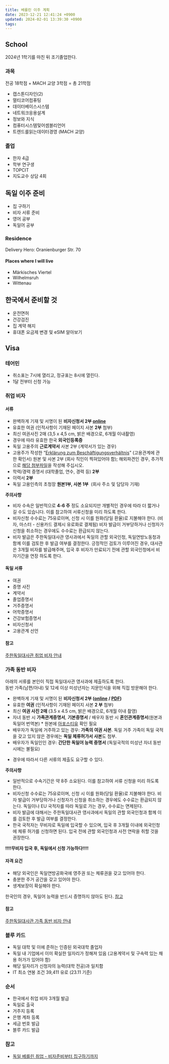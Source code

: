 ```yaml
---
title: 베를린 이주 계획
date: 2023-12-21 12:41:24 +0900
updated: 2024-02-01 13:39:30 +0900
tags: 
---
```


## School

2024년 1학기를 마친 뒤 조기졸업한다.

### 과목

전공 18학점 + MACH 교양 3학점 = 총 21학점

- 캡스톤디자인(2)
- 멀티코어컴퓨팅
- 데이터베이스시스템
- 네트워크응용설계
- 정보와 지식
- 컴퓨터시스템및어셈블리언어
- 트렌드를읽는데이터경영 (MACH 교양)

### 졸업

- 한자 4급
- 학부 연구생
- TOPCIT 
- 지도교수 상담 4회

## 독일 이주 준비

- 집 구하기
- 비자 서류 준비
- 영어 공부
- 독일어 공부

### Residence

Delivery Hero: Oranienburger Str. 70

#### Places where I will live

- Märkisches Viertel
- Wilhelmsruh
- Wittenau

## 한국에서 준비할 것

- 운전면허
- 건강검진
- 집 계약 해지
- 휴대폰 요금제 변경 및 eSIM 알아보기

## Visa

### 테어민

- 취소표는 7시에 열리고, 정규표는 8시에 열린다. 
- 1달 전부터 신청 가능

### 취업 비자

#### 서류

- 완벽하게 기재 및 서명이 된 **비자신청서 2부 [online](http://videx-national.diplo.de/videx/visum-erfassung/#/videx-langfristiger-aufenthalt)**
- 유효한 여권 (인적사항이 기재된 페이지 사본 **2부** 첨부)
- 최신 여권사진 2매 (3,5 x 4,5 cm, 밝은 배경으로, 6개월 이내촬영)
- 경우에 따라 유효한 한국 **외국인등록증**
- 독일 고용주의 **근로계약서** 사본 2부 (계약서가 있는 경우)
- 고용주가 작성한 “[Erklärung zum Beschäftigungsverhältnis](https://seoul.diplo.de/blob/2455342/b708bfc238eb07c230d2c3e73fd24784/erklaerung-zum-beschaeftigungsverhaeltnis-data.pdf "Erklärung zum Beschäftigungsverhältnis")" (고용관계에 관한 확인서) 원본 및 사본 2부 (회사 직인이 찍혀있어야 함); 해외파견인 경우, 추가적으로 [해당 첨부파일](https://seoul.diplo.de/blob/2455344/cb6c1483bf3e4447565ed838ae896faa/feg-ah-anlage-10-data.pdf "FEG AH Anlage 10")을 작성해 주십시오.
- 학력/경력 증명서 (대학졸업, 연수, 경력 등) **2부**
- 이력서 **2부**
- 독일 고용인측의 초청장 **원본1부, 사본 1부**  (회사 주소 및 담당자 기재)

**주의사항**  

- 비자 수속은 일반적으로 **4-6 주** 정도 소요되지만 개별적인 경우에 따라 더 짧거나 길 수도 있습니다. 이를 참고하여 서류신청을 미리 하도록 한다.  
- 비자신청 수수료는 75유로이며, 신청 시 이를 원화(당일 환율)로 지불해야 한다. (비자, 마스터 - 신용카드 결제시 유로화로 결제됨)  비자 발급이 거부당하거나 신청자가 신청을 취소하는 경우에도 수수료는 환급되지 않는다.  
- 비자 발급은 주한독일대사관 영사과에서 독일의 관할 외국인청, 독일연방노동청과 함께 이를 검토한 후 발급 여부를 결정한다. 긍정적인 검토가 이루어진 경우, 대사관은 3개월 비자를 발급해주며, 입국 후 비자가 만료되기 전에 관할 외국인청에서 비자기간을 연장 하도록 한다.

#### 독일 서류

- 여권
- 증명 사진
- 계약서
- 졸업증명서
- 거주증명서
- 어학증명서
- 건강보험증명서
- 비자신청서
- 고용관계 선언

#### 참고

[주한독일대사관 취업 비자 안내](https://seoul.diplo.de/kr-ko/service/visa-einreise/-/1890394)

### 가족 동반 비자

아래의 서류를 본인이 직접 독일대사관 영사과에 제출하도록 한다.  
동반 가족(남편/아내) 및 12세 이상 미성년자는 지문인식을 위해 직접 방문해야 한다.  

- 완벽하게 기재 및 서명이 된 **비자신청서 2부 ([online](https://videx-national.diplo.de/videx/visum-erfassung/#/videx-langfristiger-aufenthalt "VIDEX nationales Visum") / [PDF](https://seoul.diplo.de/blob/1762268/f9342033f2933dc05da54151efe283db/visa-antrafgsformular-ko-data.pdf "비자신청양식(다운로드)"))**
- 유효한 **여권** (인적사항이 기재된 페이지 사본 **2 부** 첨부)
- 최신 **여권 사진 2매** (3.5 x 4.5 cm, 밝은 배경으로, 6개월 이내 촬영)
- 자녀 동반 시 **가족관계증명서**, **기본증명서** / 배우자 동반 시 **혼인관계증명서**(원본과 독일어 번역본) * 원본에 [아포스티유](http://www.0404.go.kr/consulate/consul_apo.jsp "외교부 해외안전여행 홈페이지 바로가기") 확인 필요
- 배우자가 독일에 거주하고 있는 경우: **가족의 여권 사본**. 독일 거주 가족이 독일 국적을 갖고 있지 않은 경우에는 **독일 체류허가서 사본**도 첨부.
- 배우자가 독일인인 경우: **간단한 독일어 능력 증명서** (독일국적의 미성년 자녀 동반 시에는 불필요)
* 경우에 따라서 다른 서류의 제출도 요구할 수 있다.

**주의사항**  

- 일반적으로 수속기간은 약 8주 소요된다. 이를 참고하여 서류 신청을 미리 하도록 한다.
- 비자신청 수수료는 75유로이며, 신청 시 이를 원화(당일 환율)로 지불해야 한다. 비자 발급이 거부당하거나 신청자가 신청을 취소하는 경우에도 수수료는 환급되지 않는다. 독일이나 EU 국적자를 따라 독일로 가는 경우, 수수료는 면제된다.  
- 비자 발급에 대해서는 주한독일대사관 영사과에서 독일의 관할 외국인청과 함께 이를 검토한 후 발급 여부를 결정한다.
- 한국 국적자는 무비자로 독일에 입국할 수 있으며, 입국 후 3개월 이내에 외국인청에 체류 허가를 신청하면 된다. 입국 전에 관할 외국인청과 사전 연락을 취할 것을 권장한다.

**!!!!무비자 입국 후, 독일에서 신청 가능하다!!!!**

#### 자격 요건

- 해당 외국인은 독일연방공화국에 영주권 또는 체류권을 갖고 있어야 한다.
- 충분한 주거 공간을 갖고 있어야 한다.
- 생계보장이 확실해야 한다.

한국인의 경우, 독일어 능력을 반드시 증명하지 않아도 된다. [참고](https://seoul.diplo.de/kr-ko/service/visa-einreise/-/2102278?openAccordionId=item-2102284-2-panel)
#### 참고

[주한독일대사관 가족 동반 비자 안내](https://seoul.diplo.de/kr-ko/service/visa-einreise/-/1890408)

### 블루 카드

- 독일 대학 및 이에 준하는 인증된 외국대학 졸업자
- 독일 내 기업에서 이미 확실한 일자리가 정해져 있음 (고용계약서 및 구속력 있는 채용 허가가 있어야 함)
- 해당 일자리가 신청자의 능력(대학 전공)과 일치함
- IT 최소 연봉 조건 39,411 유로 (23.11 기준)

### 순서

- 한국에서 취업 비자 3개월 발급
- 독일로 출국
- 거주지 등록
- 은행 계좌 등록
- 세금 번호 발급
- 블루 카드 발급

### 참고

- [독일 베를린 취업 - 비자준비부터 집구하기까지](https://yippeee.tistory.com/82?category=1103580)